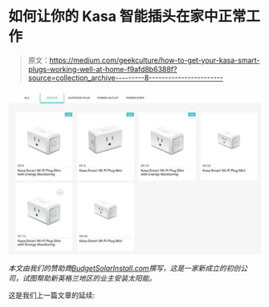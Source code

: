 # 如何让你的 Kasa 智能插头在家中正常工作

> 原文：<https://medium.com/geekculture/how-to-get-your-kasa-smart-plugs-working-well-at-home-f9afd8b6388f?source=collection_archive---------8----------------------->

![](img/dc2d152a52627a6ddf7d26fbae4cc6a5.png)

*本文由我们的赞助商*[*BudgetSolarInstall.com*](https://budgetsolarinstall.netlify.app/index.html)*撰写，这是一家新成立的初创公司，试图帮助新英格兰地区的业主安装太阳能。*

这是我们上一篇文章的延续: